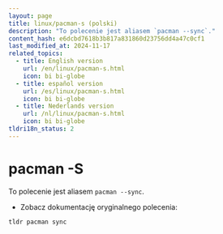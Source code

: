 ```yaml
---
layout: page
title: linux/pacman-s (polski)
description: "To polecenie jest aliasem `pacman --sync`."
content_hash: e6dcbd7618b3b817a831860d23756dd4a47c0cf1
last_modified_at: 2024-11-17
related_topics:
  - title: English version
    url: /en/linux/pacman-s.html
    icon: bi bi-globe
  - title: español version
    url: /es/linux/pacman-s.html
    icon: bi bi-globe
  - title: Nederlands version
    url: /nl/linux/pacman-s.html
    icon: bi bi-globe
tldri18n_status: 2
---
```

# pacman -S

To polecenie jest aliasem `pacman --sync`.

- Zobacz dokumentację oryginalnego polecenia:

`tldr pacman sync`
